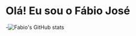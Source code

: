 # Olá! Eu sou o Fábio José 
-![Fabio's GitHub stats](https://github-readme-stats.vercel.app/api?username=F4bioJose&show_icons=true&bg_color=00000000)

